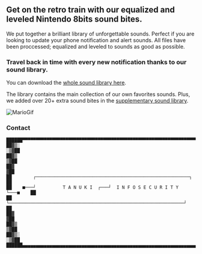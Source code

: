 ##  Get on the retro train with our equalized and leveled Nintendo 8bits sound bites. 

We put together a brilliant library of unforgettable sounds.
Perfect if you are looking to update your phone notification and alert sounds. 
All files have been proccessed; equalized and leveled to sounds as good as possible.

### Travel back in time with every new notification thanks to our sound library.

You can download the [whole sound library here](https://github.com/arahkun/sound_library-nintendo_8bits-super_mario-notifications_and_alerts/archive/master.zip).

The library contains the main collection of our own favorites sounds. 
Plus, we added over 20+ extra sound bites in the [supplementary sound library](https://github.com/arahkun/sound_library-nintendo_8bits-super_mario-notifications_and_alerts/tree/master/supplementary_sound_library).

![MarioGif](http://i.imgur.com/jbGucoM.gif)


### Contact

```
██████▀▀▀▀▀▀▀▀▀▀▀▀▀▀▀▀▀▀▀▀▀▀▀▀▀▀▀▀▀▀▀▀▀▀▀▀▀▀▀▀▀▀▀▀▀▀▀▀▀▀▀▀▀▀▀▀▀▀▀▀▀▀▀▀▀▀▀██████
██▓▒░                                                                     ░▒▓██
██▓▒                                                                       ▒▓██
██▓                                                                         ▓██
██        ┌─────────────────────────────────────────────────────────┐        ██
██    ■───┘          T A N U K I  ┌───┘  I N F O S E C U R I T Y    └───■    ██
██    └─────────────────────────────────────────────────────────────────┘    ██
██▓                                                                         ▓██
██▓▒                                                                       ▒▓██
██▓▒░                                                                     ░▒▓██
██████▄▄▄▄▄▄▄▄▄▄▄▄▄▄▄▄▄▄▄▄▄▄▄▄▄▄▄▄▄▄▄▄▄▄▄▄▄▄▄▄▄▄▄▄▄▄▄▄▄▄▄▄▄▄▄▄▄▄▄▄▄▄▄▄▄▄▄██████
```
